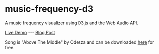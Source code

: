 # music-frequency-d3
A music frequency visualizer using D3.js and the Web Audio API.

[Live Demo](http://bignerdranch.github.io/music-frequency-d3) --- [Blog Post](https://www.bignerdranch.com/blog/music-visualization-with-d3-js/)

Song is "Above The Middle" by Odesza and can be downloaded [here](http://odesza.com/music/category/releases/) for free.
